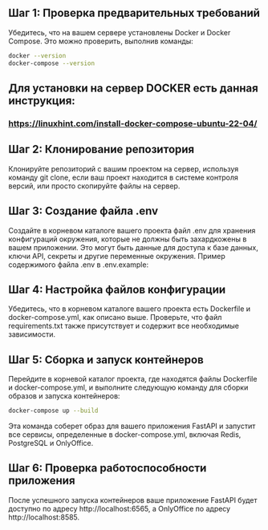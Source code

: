 
## Шаг 1: Проверка предварительных требований
 Убедитесь, что на вашем сервере установлены Docker и Docker Compose. Это можно проверить, выполнив команды:


```bash
docker --version
docker-compose --version
```

## Для установки на сервер DOCKER есть данная инструкция: 
### https://linuxhint.com/install-docker-compose-ubuntu-22-04/


## Шаг 2: Клонирование репозитория
Клонируйте репозиторий с вашим проектом на сервер, используя команду git clone, если ваш проект находится в системе контроля версий, или просто скопируйте файлы на сервер.


## Шаг 3: Создание файла .env
Создайте в корневом каталоге вашего проекта файл .env для хранения конфигураций окружения, которые не должны быть захардкожены в вашем приложении. Это могут быть данные для доступа к базе данных, ключи API, секреты и другие переменные окружения. Пример содержимого файла .env в .env.example:

## Шаг 4: Настройка файлов конфигурации
Убедитесь, что в корневом каталоге вашего проекта есть Dockerfile и docker-compose.yml, как описано выше.
Проверьте, что файл requirements.txt также присутствует и содержит все необходимые зависимости.



## Шаг 5: Сборка и запуск контейнеров
Перейдите в корневой каталог проекта, где находятся файлы Dockerfile и docker-compose.yml, и выполните следующую команду для сборки образов и запуска контейнеров:


```bash
docker-compose up --build
```

Эта команда соберет образ для вашего приложения FastAPI и запустит все сервисы, определенные в docker-compose.yml, включая Redis, PostgreSQL и OnlyOffice.


## Шаг 6: Проверка работоспособности приложения
После успешного запуска контейнеров ваше приложение FastAPI будет доступно по адресу http://localhost:6565, а OnlyOffice по адресу http://localhost:8585.
